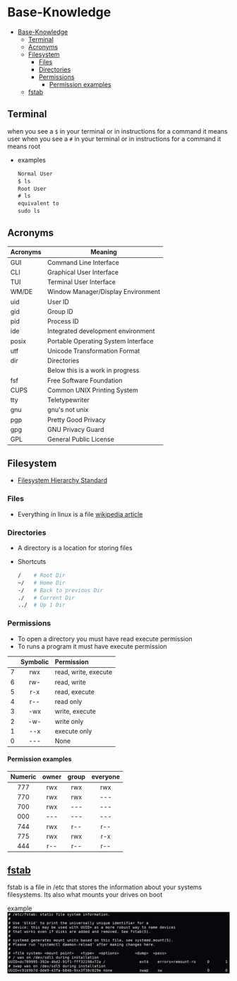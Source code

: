# Base-Knowledge

- [Base-Knowledge](#base-knowledge)
  - [Terminal](#terminal)
  - [Acronyms](#acronyms)
  - [Filesystem](#filesystem)
    - [Files](#files)
    - [Directories](#directories)
    - [Permissions](#permissions)
      - [Permission examples](#permission-examples)
  - [fstab](#fstab)

## Terminal

when you see a `$` in your terminal or in instructions for a command it means user
when you see a `#` in your terminal or in instructions for a command it means root

- examples

  ```txt
  Normal User
  $ ls
  Root User
  # ls
  equivalent to 
  sudo ls
  ```

## Acronyms

| Acronyms | Meaning |
| -------- | ------- |
| GUI   | Command Line Interface |
| CLI   | Graphical User Interface |
| TUI   | Terminal User Interface |
| WM/DE | Window Manager/Display Environment |
| uid   | User ID |
| gid   | Group ID |
| pid   | Process ID |
| ide   | Integrated development environment |
| posix | Portable Operating System Interface |
| utf   | Unicode Transformation Format |
| dir   | Directories |
| | Below this is a work in progress |
| fsf   | Free Software Foundation | <!-- I don't know if this is necessary -->
| CUPS  | Common UNIX Printing System | <!-- I don't know if this is necessary -->
| tty   | Teletypewriter | <!-- I don't know if this is Right -->
| gnu   | gnu's not unix | <!-- I don't know if this is necessary -->
| pgp | Pretty Good Privacy | <!-- I think these belong in encrypting tab -->
| gpg | GNU Privacy Guard | <!-- I think these belong in encrypting tab -->
| GPL | General Public License | <!-- I think i should make a license section -->

## Filesystem

- [Filesystem Hierarchy Standard](https://en.wikipedia.org/wiki/Filesystem_Hierarchy_Standard)

### Files

- Everything in linux is a file [wikipedia article](https://en.wikipedia.org/wiki/Everything_is_a_file)

### Directories

- A directory is a location for storing files

- Shortcuts

  ```bash
  /    # Root Dir
  ~/   # Home Dir
  -/   # Back to previous Dir
  ./   # Current Dir
  ../  # Up 1 Dir
  ```

### Permissions

- To open a directory you must have read execute permission
- To runs a program it must have execute permission

|   | Symbolic | Permission |
| - | :------: | :--------- |
| 7 | rwx | read, write, execute |
| 6 | rw- | read, write |
| 5 | r-x | read, execute |
| 4 | r-- | read only |
| 3 | -wx | write, execute |
| 2 | -w- | write only |
| 1 | --x | execute only |
| 0 | --- | None |

#### Permission examples

| Numeric | owner | group | everyone |
| :-----: | :---: | :---: | :------: |
| 777 | rwx | rwx | rwx |
| 770 | rwx | rwx | --- |
| 700 | rwx | --- | --- |
| 000 | --- | --- | --- |
| 744 | rwx | r-- | r-- |
| 775 | rwx | rwx | r-x |
| 444 | r-- | r-- | r-- |

## [fstab](http://manpages.ubuntu.com/manpages/jammy/en/man5/fstab.5.html)

fstab is a file in /etc that stores the information
about your systems filesystems.
Its also what mounts your drives on boot

example
![xkill](../Images/fstab.png)
